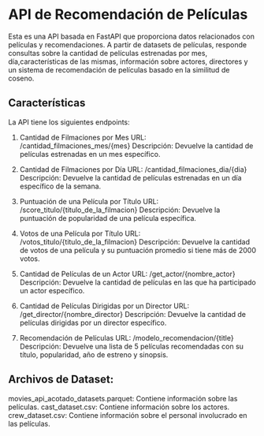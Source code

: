 # API de Recomendación de Películas

Esta es una API basada en FastAPI que proporciona datos relacionados con películas y recomendaciones. A partir de datasets de películas, responde consultas sobre la cantidad de películas estrenadas por mes, día,características de las mismas, información sobre actores, directores y un sistema de recomendación de películas basado en la similitud de coseno.

## Características

La API tiene los siguientes endpoints:

1. Cantidad de Filmaciones por Mes
URL: /cantidad_filmaciones_mes/{mes}
Descripción: Devuelve la cantidad de películas estrenadas en un mes específico.

2. Cantidad de Filmaciones por Día
URL: /cantidad_filmaciones_dia/{dia}
Descripción: Devuelve la cantidad de películas estrenadas en un día específico de la semana.

3. Puntuación de una Película por Título
URL: /score_titulo/{titulo_de_la_filmacion}
Descripción: Devuelve la puntuación de popularidad de una película específica.

4. Votos de una Película por Título
URL: /votos_titulo/{titulo_de_la_filmacion}
Descripción: Devuelve la cantidad de votos de una película y su puntuación promedio si tiene más de 2000 votos.

5. Cantidad de Películas de un Actor
URL: /get_actor/{nombre_actor}
Descripción: Devuelve la cantidad de películas en las que ha participado un actor específico.

6. Cantidad de Películas Dirigidas por un Director
URL: /get_director/{nombre_director}
Descripción: Devuelve la cantidad de películas dirigidas por un director específico.

7. Recomendación de Películas
URL: /modelo_recomendacion/{title}
Descripción: Devuelve una lista de 5 películas recomendadas con su título, popularidad, año de estreno y sinopsis.


## Archivos de Dataset:

movies_api_acotado_datasets.parquet: Contiene información sobre las películas.
cast_dataset.csv: Contiene información sobre los actores.
crew_dataset.csv: Contiene información sobre el personal involucrado en las películas.
